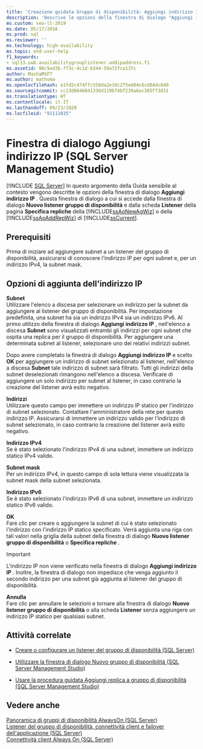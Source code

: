 ```yaml
---
title: 'Creazione guidata Gruppo di disponibilità: Aggiungi indirizzo IP'
description: 'Descrive le opzioni della finestra di dialogo "Aggiungi indirizzo IP" trovate nella pagina "Specifica repliche nella "Creazione guidata gruppo di disponibilità" di SQL Server Management Studio. '
ms.custom: seo-lt-2019
ms.date: 05/17/2016
ms.prod: sql
ms.reviewer: ''
ms.technology: high-availability
ms.topic: end-user-help
f1_keywords:
- sql13.swb.availabilitygrouplistener.addipaddress.f1
ms.assetid: 98c9ad3b-ff3c-4c1d-b344-59a72fca137c
author: MashaMSFT
ms.author: mathoma
ms.openlocfilehash: e1fd2c474ffc550da2e3dc275ed04c6cd84dc840
ms.sourcegitcommit: cc23d8646041336d119b74bf239a6ac305ff3d31
ms.translationtype: HT
ms.contentlocale: it-IT
ms.lasthandoff: 09/23/2020
ms.locfileid: "91111035"
---
```

# <a name="add-ip-address-dialog-box-sql-server-management-studio"></a>Finestra di dialogo Aggiungi indirizzo IP (SQL Server Management Studio)
[!INCLUDE [SQL Server](../../../includes/applies-to-version/sqlserver.md)]
  In questo argomento della Guida sensibile al contesto vengono descritte le opzioni della finestra di dialogo **Aggiungi indirizzo IP** . Questa finestra di dialogo a cui si accede dalla finestra di dialogo **Nuovo listener gruppo di disponibilità** e dalla scheda **Listener** della pagina **Specifica repliche** della [!INCLUDE[ssAoNewAgWiz](../../../includes/ssaonewagwiz-md.md)] o della [!INCLUDE[ssAoAddRepWiz](../../../includes/ssaoaddrepwiz-md.md)] di [!INCLUDE[ssCurrent](../../../includes/sscurrent-md.md)].  
  
## <a name="prerequisites"></a>Prerequisiti  
 Prima di iniziare ad aggiungere subnet a un listener del gruppo di disponibilità, assicurarsi di conoscere l'indirizzo IP per ogni subnet e, per un indirizzo IPv4, la subnet mask.  
  
##  <a name="add-ip-address-options"></a><a name="PageOptions"></a> Opzioni di aggiunta dell'indirizzo IP  
 **Subnet**  
 Utilizzare l'elenco a discesa per selezionare un indirizzo per la subnet da aggiungere al listener del gruppo di disponibilità. Per impostazione predefinita, una subnet ha sia un indirizzo IPv4 sia un indirizzo IPv6. Al primo utilizzo della finestra di dialogo **Aggiungi indirizzo IP** , nell'elenco a discesa **Subnet** sono visualizzati entrambi gli indirizzi per ogni subnet che ospita una replica per il gruppo di disponibilità. Per aggiungere una determinata subnet al listener, selezionare uno dei relativi indirizzi subnet.  
  
 Dopo avere completato la finestra di dialogo **Aggiungi indirizzo IP** e scelto **OK** per aggiungere un indirizzo di subnet selezionato al listener, nell'elenco a discesa **Subnet** tale indirizzo di subnet sarà filtrato. Tutti gli indirizzi della subnet deselezionati rimangono nell'elenco a discesa. Verificare di aggiungere un solo indirizzo per subnet al listener, in caso contrario la creazione del listener avrà esito negativo.  
  
 **Indirizzi**  
 Utilizzare questo campo per immettere un indirizzo IP statico per l'indirizzo di subnet selezionato. Contattare l'amministratore della rete per questo indirizzo IP. Assicurarsi di immettere un indirizzo valido per l'indirizzo di subnet selezionato, in caso contrario la creazione del listener avrà esito negativo.  
  
 **Indirizzo IPv4**  
 Se è stato selezionato l'indirizzo IPv4 di una subnet, immettere un indirizzo statico IPv4 valido.  
  
 **Subnet mask**  
 Per un indirizzo IPv4, in questo campo di sola lettura viene visualizzata la subnet mask della subnet selezionata.  
  
 **Indirizzo IPv6**  
 Se è stato selezionato l'indirizzo IPv6 di una subnet, immettere un indirizzo statico IPv6 valido.  
  
 **OK**  
 Fare clic per creare o aggiungere la subnet di cui è stato selezionato l'indirizzo con l'indirizzo IP statico specificato. Verrà aggiunta una riga con tali valori nella griglia della subnet della finestra di dialogo **Nuovo listener gruppo di disponibilità** o **Specifica repliche** .  
  
> [!IMPORTANT]  
>  L'indirizzo IP non viene verificato nella finestra di dialogo **Aggiungi indirizzo IP** . Inoltre, la finestra di dialogo non impedisce che venga aggiunto il secondo indirizzo per una subnet già aggiunta al listener del gruppo di disponibilità.  
  
 **Annulla**  
 Fare clic per annullare le selezioni e tornare alla finestra di dialogo **Nuovo listener gruppo di disponibilità** o alla scheda **Listener** senza aggiungere un indirizzo IP statico per qualsiasi subnet.  
  
##  <a name="related-tasks"></a><a name="RelatedTasks"></a> Attività correlate  
  
-   [Creare o configurare un listener del gruppo di disponibilità &#40;SQL Server&#41;](../../../database-engine/availability-groups/windows/create-or-configure-an-availability-group-listener-sql-server.md)  
  
-   [Utilizzare la finestra di dialogo Nuovo gruppo di disponibilità &#40;SQL Server Management Studio&#41;](../../../database-engine/availability-groups/windows/use-the-new-availability-group-dialog-box-sql-server-management-studio.md)  
  
-   [Usare la procedura guidata Aggiungi replica a gruppo di disponibilità &#40;SQL Server Management Studio&#41;](../../../database-engine/availability-groups/windows/use-the-add-replica-to-availability-group-wizard-sql-server-management-studio.md)  
  
## <a name="see-also"></a>Vedere anche  
 [Panoramica di gruppi di disponibilità AlwaysOn &#40;SQL Server&#41;](../../../database-engine/availability-groups/windows/overview-of-always-on-availability-groups-sql-server.md)   
 [Listener del gruppo di disponibilità, connettività client e failover dell'applicazione &#40;SQL Server&#41;](../../../database-engine/availability-groups/windows/listeners-client-connectivity-application-failover.md)   
 [Connettività client Always On &#40;SQL Server&#41;](../../../database-engine/availability-groups/windows/always-on-client-connectivity-sql-server.md)  
  
  
